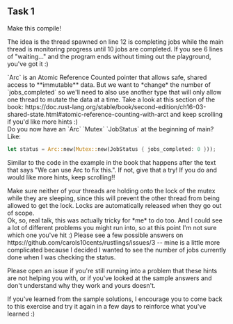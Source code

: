 ## Task 1

Make this compile!

The idea is the thread spawned on line 12 is completing jobs while the main thread is monitoring progress until 10 jobs are completed.
If you see 6 lines of "waiting..." and the program ends without timing out the playground, you've got it :)

<div class="hint">
  `Arc` is an Atomic Reference Counted pointer that allows safe, shared access to **immutable** data. But we want to *change* the number of `jobs_completed` so we'll need to also use another type that will only allow one thread to mutate the data at a time.
  Take a look at this section of the book:
  https://doc.rust-lang.org/stable/book/second-edition/ch16-03-shared-state.html#atomic-reference-counting-with-arct
  and keep scrolling if you'd like more hints :)
</div>

<div class="hint">
  Do you now have an `Arc` `Mutex` `JobStatus` at the beginning of main? Like:

  ```rust
  let status = Arc::new(Mutex::new(JobStatus { jobs_completed: 0 }));
  ```
  Similar to the code in the example in the book that happens after the text that says "We can use Arc<T> to fix this.".
  If not, give that a try!
  If you do and would like more hints, keep scrolling!!
</div>

<div class="hint">
  Make sure neither of your threads are holding onto the lock of the mutex while they are sleeping, since this will prevent the other thread from being allowed to get the lock. Locks are automatically released when they go out of scope.
</div>

<div class="hint">
  Ok, so, real talk, this was actually tricky for *me* to do too.
  And I could see a lot of different problems you might run into, so at this point I'm not sure which one you've hit :)
  Please see a few possible answers on https://github.com/carols10cents/rustlings/issues/3 -- mine is a little more complicated because I decided I wanted to see the number of jobs currently done when I was checking the status.

  Please open an issue if you're still running into a problem that these hints are not helping you with, or if you've looked at the sample answers and don't understand why they work and yours doesn't.

  If you've learned from the sample solutions, I encourage you to come back to this exercise and try it again in a few days to reinforce what you've learned :)
</div>
